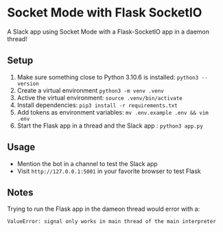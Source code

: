 # Socket Mode with Flask SocketIO

A Slack app using Socket Mode with a Flask-SocketIO app in a daemon thread!

## Setup

1. Make sure something close to Python 3.10.6 is installed: `python3 --version`
2. Create a virtual environment `python3 -m venv .venv`
3. Active the virtual environment: `source .venv/bin/activate`
4. Install dependencies: `pip3 install -r requirements.txt`
5. Add tokens as environment variables: `mv .env.example .env && vim .env`
6. Start the Flask app in a thread and the Slack app : `python3 app.py`

## Usage

- Mention the bot in a channel to test the Slack app
- Visit `http://127.0.0.1:5001` in your favorite browser to test Flask

## Notes

Trying to run the Flask app in the dameon thread would error with a:

```sh
ValueError: signal only works in main thread of the main interpreter
```
